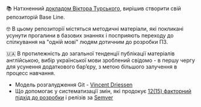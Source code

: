 📚 Натхненний [докладом Віктора Турського](https://youtu.be/vJeD71hjGfU?si=NNCzaUznqCgVjNj0), вирішив створити свій репозиторій Base Line.

🤓 В цьому репозиторії містяться методичні матеріали, які покликані усунути прогалини в базових знаннях і посприяють переходу до спілкування на "одній мові" людям дотичним до розробки ПЗ.

🇺🇦 В протилежність до загальної тенденції публікації матеріалів англійською, вибір української мови зроблений свідомо - в першу чергу для усунення додаткового барʼєру, з метою більшого залучення в процесс навчання.

* Модель розгалудження Git - [Vincent Driessen](https://danielkummer.github.io/git-flow-cheatsheet/index.uk_UA.html)
* Що допомогає у систематизації змін, які продокує [12(15) факторний підхід до розробки](https://12factor.net/uk) і релізів за [Semver](https://danielkummer.github.io/git-flow-cheatsheet/index.uk_UA.html)
